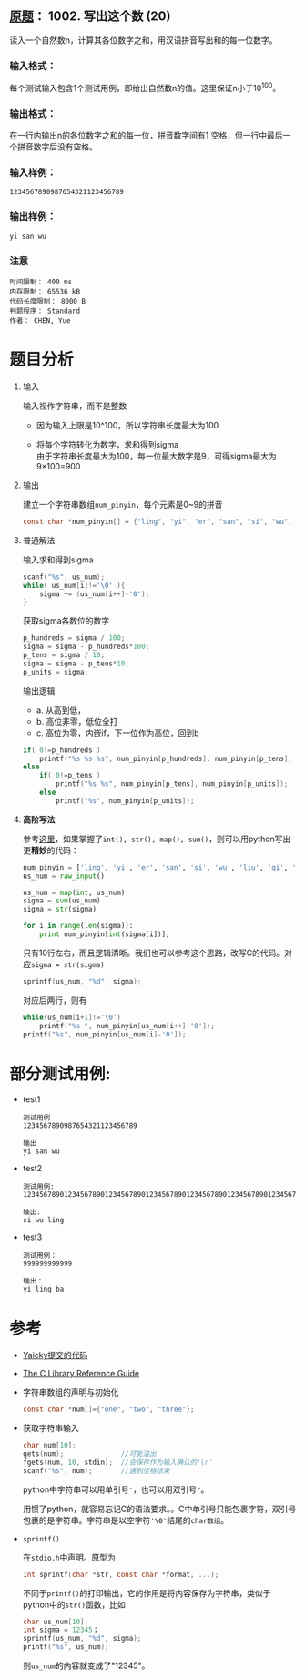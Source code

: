 ##	[原题](https://www.patest.cn/contests/pat-b-practise/1002)： 1002. 写出这个数 (20)

读入一个自然数n，计算其各位数字之和，用汉语拼音写出和的每一位数字。

###	输入格式：

每个测试输入包含1个测试用例，即给出自然数n的值。这里保证n小于10<sup>100</sup>。

###	输出格式：

在一行内输出n的各位数字之和的每一位，拼音数字间有1 空格，但一行中最后一个拼音数字后没有空格。

###	输入样例：

```
1234567890987654321123456789
```

###	输出样例：

```
yi san wu
```

###	注意

```
时间限制： 400 ms
内存限制： 65536 kB
代码长度限制： 8000 B
判题程序： Standard
作者： CHEN, Yue
```

#	题目分析

1.	输入

	输入视作字符串，而不是整数

	*	因为输入上限是10^100，所以字符串长度最大为100

	*	将每个字符转化为数字，求和得到sigma  
		由于字符串长度最大为100，每一位最大数字是9，可得sigma最大为9×100=900

2.	输出

	建立一个字符串数组`num_pinyin`，每个元素是0~9的拼音

	```c
	const char *num_pinyin[] = {"ling", "yi", "er", "san", "si", "wu", "liu", "qi", "ba", "jiu", "shi"};
	```

3.	普通解法

	输入求和得到sigma

	```c
	scanf("%s", us_num);
	while( us_num[i]!='\0' ){
		sigma += (us_num[i++]-'0');
	}
	```

	获取sigma各数位的数字

	```c
	p_hundreds = sigma / 100;
	sigma = sigma - p_hundreds*100;
	p_tens = sigma / 10;
	sigma = sigma - p_tens*10;
	p_units = sigma;
	```

	输出逻辑

	*	a. 从高到低，
	*	b. 高位非零，低位全打
	*	c. 高位为零，内嵌if，下一位作为高位，回到b

	```c
	if( 0!=p_hundreds )
		printf("%s %s %s", num_pinyin[p_hundreds], num_pinyin[p_tens], num_pinyin[p_units]);
	else
		if( 0!=p_tens )
			printf("%s %s", num_pinyin[p_tens], num_pinyin[p_units]);
		else
			printf("%s", num_pinyin[p_units]);
	```

4.	<b>高阶写法</b>

	参考[这里](https://www.nowcoder.com/profile/243727/codeBookDetail?submissionId=3313687)，如果掌握了`int(), str(), map(), sum()`，则可以用python写出更<b>精妙</b>的代码：

	```python
	num_pinyin = ['ling', 'yi', 'er', 'san', 'si', 'wu', 'liu', 'qi', 'ba', 'jiu']
	us_num = raw_input()

	us_num = map(int, us_num)
	sigma = sum(us_num)
	sigma = str(sigma)

	for i in range(len(sigma)):
		print num_pinyin[int(sigma[i])],
	```

	只有10行左右，而且逻辑清晰。我们也可以参考这个思路，改写C的代码。对应`sigma = str(sigma)`

	```c
	sprintf(us_num, "%d", sigma);
	```

	对应后两行，则有

	```c
	while(us_num[i+1]!='\0')
		printf("%s ", num_pinyin[us_num[i++]-'0']);
	printf("%s", num_pinyin[us_num[i]-'0']);
	```

#	部分测试用例:

*	test1

	```
	测试用例
	1234567890987654321123456789

	输出
	yi san wu
	```

*	test2

	```
	测试用例:
	1234567890123456789012345678901234567890123456789012345678901234567890123456789012345678901234567890

	输出:
	si wu ling
	```

*	test3

	```
	测试用例：
	999999999999

	输出：
	yi ling ba
	```

#	参考

*	[Yaicky提交的代码](https://www.nowcoder.com/profile/243727/codeBookDetail?submissionId=3313687)

*	[The C Library Reference Guide](https://www-s.acm.illinois.edu/webmonkeys/book/c_guide/?)

*	字符串数组的声明与初始化

	```c
	const char *num[]={"one", "two", "three"};
	```

*	获取字符串输入

	```c
	char num[10];
	gets(num);				//可能溢出
	fgets(num, 10, stdin);	//会保存作为输入确认的'\n'
	scanf("%s", num);		//遇到空格结束
	```

	python中字符串可以用单引号`'`，也可以用双引号`"`。

	用惯了python，就容易忘记C的语法要求。。C中单引号只能包裹字符，双引号包裹的是字符串。字符串是以空字符`'\0'`结尾的`char数组`。

*	`sprintf()`

	在`stdio.h`中声明。原型为
	
	```c
	int sprintf(char *str, const char *format, ...);
	```

	不同于`printf()`的打印输出，它的作用是将内容保存为字符串，类似于python中的`str()`函数，比如

	```c
	char us_num[10];
	int sigma = 12345；
	sprintf(us_num, "%d", sigma);
	printf("%s", us_num);
	```

	则`us_num`的内容就变成了"12345"。

